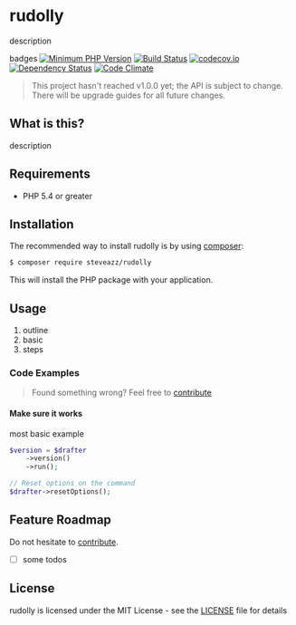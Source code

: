 # rudolly
description

badges
[![Minimum PHP Version](https://img.shields.io/badge/php-%3E%3D%205.4-8892BF.svg)](https://php.net/)
[![Build Status](https://travis-ci.org/hendrikmaus/drafter-php.svg?branch=master)](https://travis-ci.org/hendrikmaus/drafter-php)
[![codecov.io](http://codecov.io/github/hendrikmaus/drafter-php/coverage.svg?branch=master)](http://codecov.io/github/hendrikmaus/drafter-php?branch=master)
[![Dependency Status](https://www.versioneye.com/user/projects/55e7ed98211c6b00190007d2/badge.svg?style=flat)](https://www.versioneye.com/user/projects/55e7ed98211c6b00190007d2) 
[![Code Climate](https://img.shields.io/codeclimate/github/kabisaict/flow.svg)](https://codeclimate.com/github/hendrikmaus/drafter-php)

> This project hasn't reached v1.0.0 yet; the API is subject to change.
> There will be upgrade guides for all future changes.

## What is this?
description

## Requirements
* PHP 5.4 or greater

## Installation
The recommended way to install rudolly is by using [composer](https://getcomposer.org):

```bash
$ composer require steveazz/rudolly
```

This will install the PHP package with your application.  

## Usage 
1. outline
2. basic
3. steps
    
### Code Examples

> Found something wrong? Feel free to [contribute](https://github.com/steveazz/rudolly/blob/master/CONTRIBUTING.md)

#### Make sure it works
most basic example

```php
$version = $drafter
    ->version()
    ->run();

// Reset options on the command
$drafter->resetOptions();
```

## Feature Roadmap
Do not hesitate to [contribute](https://github.com/steveazz/rudolly/blob/master/CONTRIBUTING.md).

* [ ] some todos

## License
rudolly is licensed under the MIT License - see the 
[LICENSE](https://github.com/steveazz/rudolly/blob/master/LICENSE) file for details
